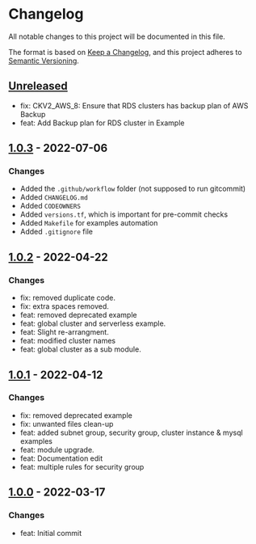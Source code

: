 # Changelog
All notable changes to this project will be documented in this file.

The format is based on [Keep a Changelog](https://keepachangelog.com/en/1.0.0/),
and this project adheres to [Semantic Versioning](https://semver.org/spec/v2.0.0.html).

## [Unreleased]
- fix: CKV2_AWS_8: Ensure that RDS clusters has backup plan of AWS Backup
- feat: Add Backup plan for RDS cluster in Example

## [1.0.3] - 2022-07-06
### Changes
- Added the `.github/workflow` folder (not supposed to run gitcommit)
- Added `CHANGELOG.md`
- Added `CODEOWNERS`
- Added `versions.tf`, which is important for pre-commit checks
- Added `Makefile` for examples automation
- Added `.gitignore` file

## [1.0.2] - 2022-04-22
### Changes
- fix: removed duplicate code.
- fix: extra spaces removed.
- feat: removed deprecated example
- feat: global cluster and serverless example.
- feat: Slight re-arrangment.
- feat: modified cluster names
- feat: global cluster as a sub module.

## [1.0.1] - 2022-04-12
### Changes
- fix: removed deprecated example
- fix: unwanted files clean-up
- feat: added subnet group, security group, cluster instance & mysql examples
- feat: module upgrade.
- feat: Documentation edit
- feat: multiple rules for security group

## [1.0.0] - 2022-03-17
### Changes
- feat: Initial commit

[Unreleased]: https://github.com/boldlink/terraform-aws-rds-aurora/compare/1.0.3...HEAD
[1.0.0]: https://github.com/boldlink/terraform-aws-rds-aurora/releases/tag/1.0.0
[1.0.1]: https://github.com/boldlink/terraform-aws-rds-aurora/releases/tag/1.0.1
[1.0.2]: https://github.com/boldlink/terraform-aws-rds-aurora/releases/tag/1.0.2
[1.0.3]: https://github.com/boldlink/terraform-aws-rds-aurora/releases/tag/1.0.3
